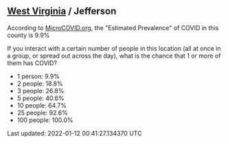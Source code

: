 
## [West Virginia](/united-states/west-virginia) / Jefferson

According to [MicroCOVID.org](http://microcovid.org),
the "Estimated Prevalence" of COVID in this county is 9.9%

If you interact with a certain number of people in this location
(all at once in a group, or spread out across the day), what is the chance that
1 or more of them has COVID?

- 1 person: 9.9%
- 2 people: 18.8%
- 3 people: 26.8%
- 5 people: 40.6%
- 10 people: 64.7%
- 25 people: 92.6%
- 100 people: 100.0%

Last updated: 2022-01-12 00:41:27.134370 UTC
